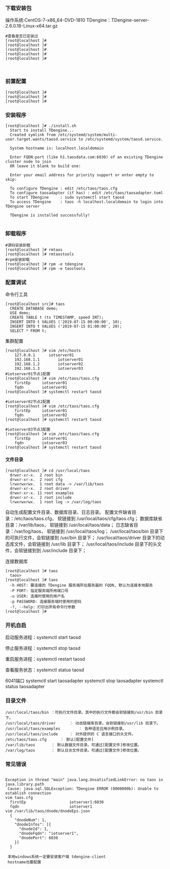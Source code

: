 
### 下载安装包
操作系统:CentOS-7-x86_64-DVD-1810
TDengine：TDengine-server-2.6.0.18-Linux-x64.tar.gz



```
#查看是否已安装过
[root@localhost ]# 
[root@localhost ]# 
[root@localhost ]# 
[root@localhost ]# 
[root@localhost ]# 



```

### 前置配置

```
[root@localhost ]# 
[root@localhost ]# 
[root@localhost ]# 
```

### 安装程序
```
[root@localhost ]# ./install.sh 
  Start to install TDengine...
  Created symlink from /etc/systemd/system/multi-user.target.wants/taosd.service to /etc/systemd/system/taosd.service.

  System hostname is: localhost.localdomain

  Enter FQDN:port (like h1.taosdata.com:6030) of an existing TDengine cluster node to join
  OR leave it blank to build one:

  Enter your email address for priority support or enter empty to skip: 

  To configure TDengine : edit /etc/taos/taos.cfg
  To configure taosadapter (if has) : edit /etc/taos/taosadapter.toml
  To start TDengine     : sudo systemctl start taosd
  To access TDengine    : taos -h localhost.localdomain to login into TDengine server

  TDengine is installed successfully!


```

### 卸载程序
```
#源码安装卸载
[root@localhost ]# rmtaos
[root@localhost ]# rmtaostools
#rpm安装卸载
[root@localhost ]# rpm -e tdengine
[root@localhost ]# rpm -e taostools
```


### 配置调试 
命令行工具
```
[root@localhost src]# taos
  CREATE DATABASE demo;
  USE demo;
  CREATE TABLE t (ts TIMESTAMP, speed INT);
  INSERT INTO t VALUES ('2019-07-15 00:00:00', 10);
  INSERT INTO t VALUES ('2019-07-15 01:00:00', 20);
  SELECT * FROM t;
```
集群配置
```
[root@localhost ]# vim /etc/hosts
    127.0.0.1      iotserver01
    192.168.1.1        iotserver01
    192.168.1.2        iotserver02
    192.168.1.3        iotserver03
#iotserver01节点1配置
[root@localhost ]# vim /etc/taos/taos.cfg
    firstEp     iotserver01
    fqdn        iotserver01
[root@localhost ]# systemctl restart taosd

#iotserver02节点2配置
[root@localhost ]# vim /etc/taos/taos.cfg
    firstEp     iotserver01
    fqdn        iotserver02
[root@localhost ]# systemctl restart taosd

#iotserver03节点3配置
[root@localhost ]# vim /etc/taos/taos.cfg
    firstEp     iotserver01
    fqdn        iotserver03
[root@localhost ]# systemctl restart taosd
```

#### 文件目录

```
[root@localhost ]# cd /usr/local/taos
  drwxr-xr-x.  2 root bin
  drwxr-xr-x.  2 root cfg
  lrwxrwxrwx.  1 root data -> /var/lib/taos
  drwxr-xr-x.  2 root driver
  drwxr-xr-x. 11 root examples
  drwxr-xr-x.  2 root include
  lrwxrwxrwx.  1 root log -> /var/log/taos
```
自动生成配置文件目录、数据库目录、日志目录。
配置文件缺省目录：/etc/taos/taos.cfg， 软链接到 /usr/local/taos/cfg/taos.cfg；
数据库缺省目录：/var/lib/taos， 软链接到 /usr/local/taos/data；
日志缺省目录：/var/log/taos， 软链接到 /usr/local/taos/log；
/usr/local/taos/bin 目录下的可执行文件，会软链接到 /usr/bin 目录下；
/usr/local/taos/driver 目录下的动态库文件，会软链接到 /usr/lib 目录下；
/usr/local/taos/include 目录下的头文件，会软链接到到 /usr/include 目录下；



连接数据库
```
[root@localhost ]# taos
  taos> 
[root@localhost ]# taos
  -h HOST: 要连接的 TDengine 服务端所在服务器的 FQDN, 默认为连接本地服务
  -P PORT: 指定服务端所用端口号
  -u USER: 连接时使用的用户名
  -p PASSWORD: 连接服务端时使用的密码
  -?, --help: 打印出所有命令行参数
[root@localhost ]# 

```


### 开机自启
启动服务进程：systemctl start taosd

停止服务进程：systemctl stop taosd

重启服务进程：systemctl restart taosd

查看服务状态：systemctl status taosd

6041端口
systemctl start taosadapter
systemctl stop taosadapter
systemctl status taosadapter


### 目录文件

```
/usr/local/taos/bin	：可执行文件目录。其中的执行文件都会软链接到/usr/bin 目录下。
/usr/local/taos/driver		： 动态链接库目录。会软链接到/usr/lib 目录下。
/usr/local/taos/examples		： 各种语言应用示例目录。
/usr/local/taos/include		： 对外提供的 C 语言接口的头文件。
/etc/taos/taos.cfg		： 默认[配置文件]
/var/lib/taos		： 默认数据文件目录。可通过[配置文件]修改位置。
/var/log/taos		： 默认日志文件目录。可通过[配置文件]修改位置。
```



### 常见错误

```

```

```
Exception in thread "main" java.lang.UnsatisfiedLinkError: no taos in java.library.path
 Cause: java.sql.SQLException: TDengine ERROR (8000000b): Unable to establish connection
vim taos.cfg
  firstEp                   iotserver1:6030
  fqdn                      iotserver1
vim /var/lib/taos/dnode/dnodeEps.json
  {
    "dnodeNum": 1,
    "dnodeInfos": [{
      "dnodeId": 1,
      "dnodeFqdn": "iotserver1",
      "dnodePort": 6030
    }]
  }

 本地windows系统一定要安装客户端 tdengine-client
 hostname也要配置

```